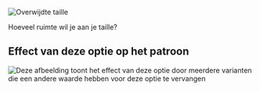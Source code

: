 ![Overwijdte taille](waistease.svg)

Hoeveel ruimte wil je aan je taille?

## Effect van deze optie op het patroon

![Deze afbeelding toont het effect van deze optie door meerdere varianten die een andere waarde hebben voor deze optie te vervangen](simon_waistease_sample.svg "Effect van deze optie op het patroon")
